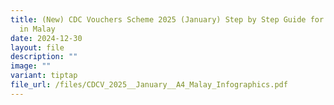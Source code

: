 ```yaml
---
title: (New) CDC Vouchers Scheme 2025 (January) Step by Step Guide for Residents
  in Malay
date: 2024-12-30
layout: file
description: ""
image: ""
variant: tiptap
file_url: /files/CDCV_2025__January__A4_Malay_Infographics.pdf
---
```

